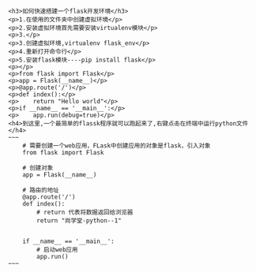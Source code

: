     <h3>如何快速搭建一个flask开发环境</h3>
    <p>1.在使用的文件夹中创建虚拟环境</p>
    <p>2.安装虚拟环境首先需要安装virtualenv模块</p>
    <p>3.</p>
    <p>3.创建虚拟环境,virtualenv flask_env</p>
    <p>4.重新打开命令行</p>
    <p>5.安装flask模块----pip install flask</p>
    <p></p>
    <p>from flask import Flask</p>
    <p>app = Flask(__name__)</p>
    <p>@app.route('/')</p>
    <p>def index():</p>
    <p>    return "Hello world"</p>
    <p>if __name__ == '__main__':</p>
    <p>    app.run(debug=true)</p>
    <h4>到这里,一个最简单的flassk程序就可以跑起来了,右键点击在终端中运行python文件</h4>
    ~~~
        # 需要创建一个web应用，FLask中创建应用的对象是flask，引入对象
        from flask import Flask
        
        # 创建对象
        app = Flask(__name__)

        # 路由的地址
        @app.route('/')
        def index():
            # return 代表将数据返回给浏览器
            return "尚学堂-python--1"


        if __name__ == '__main__':
            # 启动web应用
            app.run()
    ~~~
